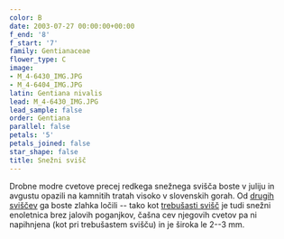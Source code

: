 ```yaml
---
color: B
date: 2003-07-27 00:00:00+00:00
f_end: '8'
f_start: '7'
family: Gentianaceae
flower_type: C
image:
- M_4-6430_IMG.JPG
- M_4-6404_IMG.JPG
latin: Gentiana nivalis
lead: M_4-6430_IMG.JPG
lead_sample: false
order: Gentiana
parallel: false
petals: '5'
petals_joined: false
star_shape: false
title: Snežni svišč
---
```

Drobne modre cvetove precej redkega snežnega svišča boste v juliju in avgustu opazili na kamnitih tratah visoko v slovenskih gorah. Od [drugih sviščev](../../genus/gentiana/) ga boste zlahka ločili -- tako kot [trebušasti svišč](../../gentianautriculosa/trebušasti-sviš&#269;/) je tudi snežni enoletnica brez jalovih poganjkov, čašna cev njegovih cvetov pa ni napihnjena (kot pri trebušastem svišču) in je široka le 2--3 mm.
